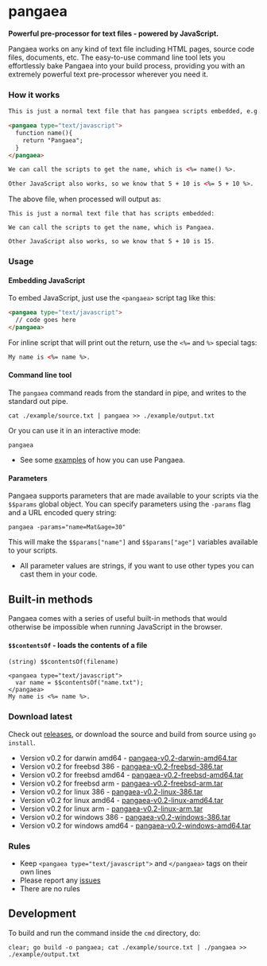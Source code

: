 pangaea
=======

**Powerful pre-processor for text files - powered by JavaScript.**

Pangaea works on any kind of text file including HTML pages, source code files, documents, etc.  The easy-to-use command line tool lets you effortlessly bake Pangaea into your build process, providing you with an extremely powerful text pre-processor wherever you need it.

### How it works

```html
This is just a normal text file that has pangaea scripts embedded, e.g. JavaScript:

<pangaea type="text/javascript">
  function name(){
    return "Pangaea";
  }
</pangaea>

We can call the scripts to get the name, which is <%= name() %>.

Other JavaScript also works, so we know that 5 + 10 is <%= 5 + 10 %>.
```

The above file, when processed will output as:

```
This is just a normal text file that has scripts embedded:

We can call the scripts to get the name, which is Pangaea.

Other JavaScript also works, so we know that 5 + 10 is 15.
```

### Usage

#### Embedding JavaScript

To embed JavaScript, just use the `<pangaea>` script tag like this:

```html
<pangaea type="text/javascript">
  // code goes here
</pangaea>
```

For inline script that will print out the return, use the `<%=` and `%>` special tags:

```html
My name is <%= name %>.
```

#### Command line tool

The `pangaea` command reads from the standard in pipe, and writes to the standard out pipe.

```
cat ./example/source.txt | pangaea >> ./example/output.txt
```

Or you can use it in an interactive mode:

```
pangaea
```

  * See some [examples](https://github.com/stretchr/pangaea/tree/master/examples) of how you can use Pangaea.

#### Parameters

Pangaea supports parameters that are made available to your scripts via the `$$params` global object.  You can specify parameters using the `-params` flag and a URL encoded query string:

    pangaea -params="name=Mat&age=30"

This will make the `$$params["name"]` and `$$params["age"]` variables available to your scripts.

  * All parameter values are strings, if you want to use other types you can cast them in your code.

## Built-in methods

Pangaea comes with a series of useful built-in methods that would otherwise be impossible when running JavaScript in the browser.

#### `$$contentsOf` - loads the contents of a file

    (string) $$contentsOf(filename)

```
<pangaea type="text/javascript">
  var name = $$contentsOf("name.txt");
</pangaea>
My name is <%= name %>.
```

### Download latest

Check out [releases](https://github.com/stretchr/pangaea/releases), or download the source and build from source using `go install`.

  * Version v0.2 for darwin amd64 - [pangaea-v0.2-darwin-amd64.tar](https://github.com/stretchr/pangaea/releases/download/v0.2.0/pangaea-v0.2-darwin-amd64.tar)
  * Version v0.2 for freebsd 386 - [pangaea-v0.2-freebsd-386.tar](https://github.com/stretchr/pangaea/releases/download/v0.2.0/pangaea-v0.2-freebsd-386.tar)
  * Version v0.2 for freebsd amd64 - [pangaea-v0.2-freebsd-amd64.tar](https://github.com/stretchr/pangaea/releases/download/v0.2.0/pangaea-v0.2-freebsd-amd64.tar)
  * Version v0.2 for freebsd arm - [pangaea-v0.2-freebsd-arm.tar](https://github.com/stretchr/pangaea/releases/download/v0.2.0/pangaea-v0.2-freebsd-arm.tar)
  * Version v0.2 for linux 386 - [pangaea-v0.2-linux-386.tar](https://github.com/stretchr/pangaea/releases/download/v0.2.0/pangaea-v0.2-linux-386.tar)
  * Version v0.2 for linux amd64 - [pangaea-v0.2-linux-amd64.tar](https://github.com/stretchr/pangaea/releases/download/v0.2.0/pangaea-v0.2-linux-amd64.tar)
  * Version v0.2 for linux arm - [pangaea-v0.2-linux-arm.tar](https://github.com/stretchr/pangaea/releases/download/v0.2.0/pangaea-v0.2-linux-arm.tar)
  * Version v0.2 for windows 386 - [pangaea-v0.2-windows-386.tar](https://github.com/stretchr/pangaea/releases/download/v0.2.0/pangaea-v0.2-windows-386.tar)
  * Version v0.2 for windows amd64 - [pangaea-v0.2-windows-amd64.tar](https://github.com/stretchr/pangaea/releases/download/v0.2.0/pangaea-v0.2-windows-amd64.tar)

### Rules

  * Keep `<pangaea type="text/javascript">` and `</pangaea>` tags on their own lines
  * Please report any [issues](https://github.com/stretchr/pangaea/issues)
  * There are no rules

## Development

To build and run the command inside the `cmd` directory, do:

```
clear; go build -o pangaea; cat ./example/source.txt | ./pangaea >> ./example/output.txt
```
